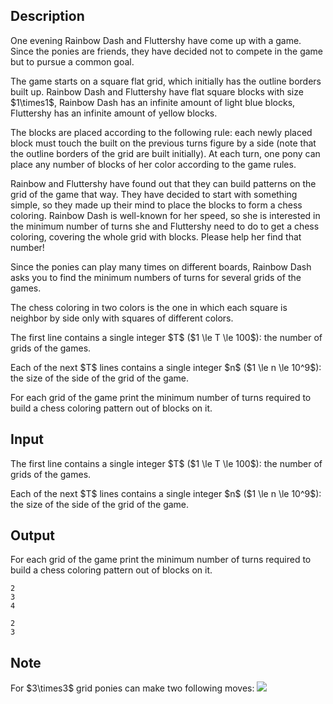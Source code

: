 ## Description

<div><p>One evening Rainbow Dash and Fluttershy have come up with a game. Since the ponies are friends, they have decided not to compete in the game but to pursue a common goal. </p><p>The game starts on a square flat grid, which initially has the outline borders built up. Rainbow Dash and Fluttershy have flat square blocks with size $1\times1$, Rainbow Dash has an infinite amount of light blue blocks, Fluttershy has an infinite amount of yellow blocks. </p><p>The blocks are placed according to the following rule: each newly placed block must touch the built on the previous turns figure by a side (note that the outline borders of the grid are built initially). At each turn, one pony can place any number of blocks of her color according to the game rules.</p><p>Rainbow and Fluttershy have found out that they can build patterns on the grid of the game that way. They have decided to start with something simple, so they made up their mind to place the blocks to form a <span class="tex-font-style-bf">chess coloring</span>. Rainbow Dash is well-known for her speed, so she is interested in the minimum number of turns she and Fluttershy need to do to get a chess coloring, covering the whole grid with blocks. Please help her find that number!</p><p>Since the ponies can play many times on different boards, Rainbow Dash asks you to find the minimum numbers of turns for several grids of the games.</p><p>The chess coloring in two colors is the one in which each square is neighbor by side only with squares of different colors.</p></div><div class="input-specification"><p>The first line contains a single integer $T$ ($1 \le T \le 100$): the number of grids of the games. </p><p>Each of the next $T$ lines contains a single integer $n$ ($1 \le n \le 10^9$): the size of the side of the grid of the game. </p></div><div class="output-specification"><p>For each grid of the game print the minimum number of turns required to build a chess coloring pattern out of blocks on it.</p></div>

## Input

<p>The first line contains a single integer $T$ ($1 \le T \le 100$): the number of grids of the games. </p><p>Each of the next $T$ lines contains a single integer $n$ ($1 \le n \le 10^9$): the size of the side of the grid of the game. </p>

## Output

<p>For each grid of the game print the minimum number of turns required to build a chess coloring pattern out of blocks on it.</p>





```input1
2
3
4
```




```output1
2
3
```



## Note

<p>For $3\times3$ grid ponies can make two following moves: <img class="tex-graphics" src="file://bJa2yyl5.png" style="max-width: 100.0%;max-height: 100.0%;"></p>
